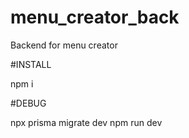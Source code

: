 # menu_creator_back
Backend for menu creator

#INSTALL

npm i

#DEBUG 

npx prisma migrate dev
npm run dev
